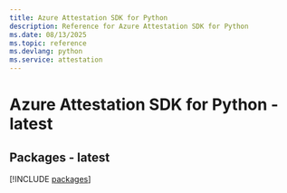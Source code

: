 ```yaml
---
title: Azure Attestation SDK for Python
description: Reference for Azure Attestation SDK for Python
ms.date: 08/13/2025
ms.topic: reference
ms.devlang: python
ms.service: attestation
---
```

# Azure Attestation SDK for Python - latest
## Packages - latest
[!INCLUDE [packages](attestation-index.md)]